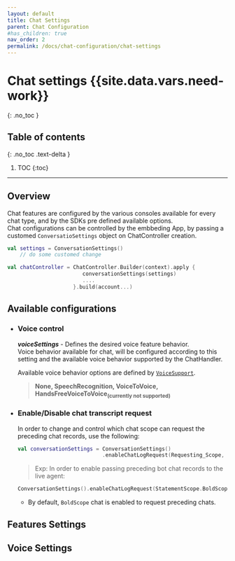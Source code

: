 ```yaml
---
layout: default
title: Chat Settings
parent: Chat Configuration
#has_children: true
nav_order: 2
permalink: /docs/chat-configuration/chat-settings
---
```


# Chat settings {{site.data.vars.need-work}}
{: .no_toc }

## Table of contents
{: .no_toc .text-delta }

1. TOC
{:toc}

---

## Overview
Chat features are configured by the various consoles available for every chat type, and by the SDKs pre defined available options.  
Chat configurations can be controlled by the embbeding App, by passing a customed `ConversatioSettings` object on ChatController creation.
```kotlin
val settings = ConversationSettings()
    // do some customed change

val chatController = ChatController.Builder(context).apply {
                        conversationSettings(settings)
                        ....
                     }.build(account...)
```

## Available configurations

- ### Voice control
   **_voiceSettings_** - Defines the desired voice feature behavior.   
   Voice behavior available for chat, will be configured according to this setting and the available voice behavior supported by the ChatHandler.   

   Available voice behavior options are defined by <u>`VoiceSupport`</u>.   
   >**None, SpeechRecognition, VoiceToVoice, HandsFreeVoiceToVoice<sub>(currently not supported)</sub>**


- ### Enable/Disable chat transcript request
   In order to change and control which chat scope can request the preceding chat records, use the following:
   ```kotlin
   val conversationSettings = ConversationSettings()
                              .enableChatLogRequest(Requesting_Scope, isEnabled)
   ```

   > Exp: In order to enable passing preceding bot chat records to the live agent:
   ```kotlin
   ConversationSettings().enableChatLogRequest(StatementScope.BoldScope, true)         
   ```   
   
   - By default, `BoldScope` chat is enabled to request preceding chats. 

   
## Features Settings


## Voice Settings